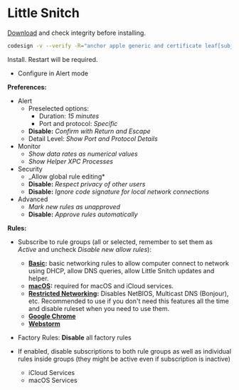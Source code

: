 # Little Snitch

[Download](https://www.obdev.at/products/littlesnitch/download.html) and check integrity before installing.

```bash
codesign -v --verify -R="anchor apple generic and certificate leaf[subject.OU] = MLZF7K7B5R" ~/Downloads/LittleSnitch*.dmg
```

Install. Restart will be required.
* Configure in Alert mode

**Preferences:**

* Alert
    * Preselected options:
        * Duration: _15 minutes_
        * Port and protocol: _Specific_
    * **Disable:** _Confirm with Return and Escape_
    * Detail Level: _Show Port and Protocol Details_
* Monitor
    * _Show data rates as numerical values_
    * _Show Helper XPC Processes_
* Security
    * _Allow global rule editing*
    * **Disable:** _Respect privacy of other users_ 
    * **Disable:** _Ignore code signature for local network connections_
* Advanced
    * _Mark new rules as unapproved_
    * **Disable:** _Approve rules automatically_
    
**Rules:**

* Subscribe to rule groups (all or selected, remember to set them as _Active_ and uncheck _Disable new allow rules_):

    * **[Basic](https://raw.githubusercontent.com/themand/macos-bootstrap/master/lsrules/Basic.lsrules):** basic networking rules to allow computer connect to network using DHCP, allow DNS queries, allow Little Snitch updates and helper.
    * **[macOS](https://raw.githubusercontent.com/themand/macos-bootstrap/master/lsrules/macOS.lsrules):** required for macOS and iCloud services.
    * **[Restricted Networking](https://raw.githubusercontent.com/themand/macos-bootstrap/master/lsrules/Restricted%20Networking.lsrules):** Disables NetBIOS, Multicast DNS (Bonjour), etc. Recommended to use if you don't need this features all the time and disable ruleset when you need to use them. 
    * **[Google Chrome](https://raw.githubusercontent.com/themand/macos-bootstrap/master/lsrules/Google%20Chrome.lsrules)**
    * **[Webstorm](https://raw.githubusercontent.com/themand/macos-bootstrap/master/lsrules/Webstorm.lsrules)**
    
* Factory Rules: **Disable** all factory rules
* If enabled, disable subscriptions to both rule groups as well as individual rules inside groups (they might be active even if subscription is inactive) 
    * iCloud Services
    * macOS Services
